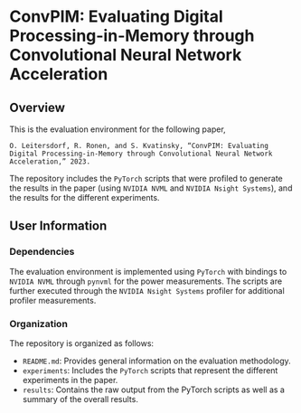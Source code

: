 # ConvPIM: Evaluating Digital Processing-in-Memory through Convolutional Neural Network Acceleration
## Overview
This is the evaluation environment for the following paper, 

`O. Leitersdorf, R. Ronen, and S. Kvatinsky, “ConvPIM: Evaluating Digital Processing-in-Memory through Convolutional Neural Network Acceleration,” 2023.` 

The repository includes the `PyTorch` scripts that were profiled to generate the results in the paper (using `NVIDIA NVML` and `NVIDIA Nsight Systems`), and the results for the different experiments. 

## User Information
### Dependencies
The evaluation environment is implemented using `PyTorch` with bindings to `NVIDIA NVML` through `pynvml` for the power measurements. The scripts are further executed through the `NVIDIA Nsight Systems` profiler for additional profiler measurements.

### Organization
The repository is organized as follows:
- `README.md`: Provides general information on the evaluation methodology.
- `experiments`: Includes the `PyTorch` scripts that represent the different experiments in the paper.
- `results`: Contains the raw output from the PyTorch scripts as well as a summary of the overall results.